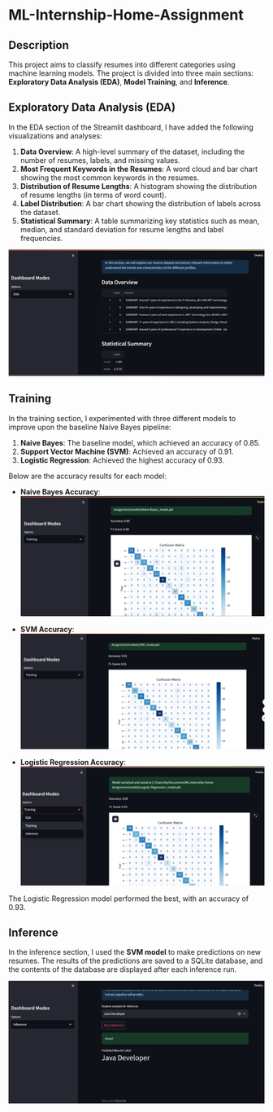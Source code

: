 # ML-Internship-Home-Assignment

## Description
This project aims to classify resumes into different categories using machine learning models. The project is divided into three main sections: **Exploratory Data Analysis (EDA)**, **Model Training**, and **Inference**.


## Exploratory Data Analysis (EDA)
In the EDA section of the Streamlit dashboard, I have added the following visualizations and analyses:

1. **Data Overview**: A high-level summary of the dataset, including the number of resumes, labels, and missing values.
2. **Most Frequent Keywords in the Resumes**: A word cloud and bar chart showing the most common keywords in the resumes.
3. **Distribution of Resume Lengths**: A histogram showing the distribution of resume lengths (in terms of word count).
4. **Label Distribution**: A bar chart showing the distribution of labels across the dataset.
5. **Statistical Summary**: A table summarizing key statistics such as mean, median, and standard deviation for resume lengths and label frequencies.

![EDA Screenshot](./static/new_eda.png)

## Training
In the training section, I experimented with three different models to improve upon the baseline Naive Bayes pipeline:

1. **Naive Bayes**: The baseline model, which achieved an accuracy of 0.85.
2. **Support Vector Machine (SVM)**: Achieved an accuracy of 0.91.
3. **Logistic Regression**: Achieved the highest accuracy of 0.93.

Below are the accuracy results for each model:

- **Naive Bayes Accuracy**:
  ![Naive Bayes Accuracy](./static/accrcy_nb.png)

- **SVM Accuracy**:
  ![SVM Accuracy](./static/accuracy_svm.png)

- **Logistic Regression Accuracy**:
  ![Logistic Regression Accuracy](./static/accuracy_rl.png)

The Logistic Regression model performed the best, with an accuracy of 0.93.

## Inference
In the inference section, I used the **SVM model** to make predictions on new resumes. The results of the predictions are saved to a SQLite database, and the contents of the database are displayed after each inference run.

![Inference Screenshot](./static/new_inference.png)



